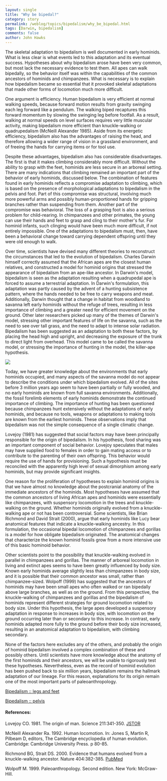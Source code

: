 ```yaml
---
layout: single 
title: "Why be bipedal?" 
category: story
permalink: /weblog/topics/bipedalism/why_be_bipedal.html
tags: [Darwin, bipedalism] 
comments: false 
author: John Hawks 
---
```



<p>
The skeletal adaptation to bipedalism is well documented in early hominids. What is less clear is what events led to this adaptation and its eventual success. Hypotheses about why bipedalism arose have been very common, but most lack the necessary evidence to test them. All apes can walk bipedally, so the behavior itself was within the capabilities of the common ancestors of hominids and chimpanzees. What is necessary is to explain how bipedalism became so essential that it provoked skeletal adaptations that made other forms of locomotion much more difficult.  
</p>

<p>
One argument is efficiency. Human bipedalism is very efficient at normal walking speeds, because forward motion results from gravity swinging each leg forward like a pendulum. The walking biped recaptures this forward momentum by slowing the swinging leg before footfall. As a result, walking at normal speeds on level surfaces requires very little muscular activity, making bipedalism more efficient than knuckle-walking or quadrupedalism (McNeill Alexander 1985). Aside from its energetic efficiency, bipedalism also has the advantages of raising the head, and therefore allowing a wider range of vision in a grassland environment, and of freeing the hands for carrying items or for tool use. 
</p>

<p>
Despite these advantages, bipedalism also has considerable disadvantages. The first is that it makes climbing considerably more difficult. Without the ability to grasp with the feet, hominids are less secure in an arboreal setting. There are many indications that climbing remained an important part of the behavior of early hominids, discussed below. The combination of features found in early hominids reflects a compromise adaptation to climbing, which is based on the presence of morphological adaptations to bipedalism in the pelvis and foot. Part of this compromise was structural, involving much more powerful arms and possibly human-proportioned hands for gripping branches rather than suspending from them. Another part of the compromise was behavioral. The loss of a grasping foot is also a serious problem for child-rearing. In chimpanzees and other primates, the young can use their hands and feet to grasp and cling to their mother's fur. For hominid infants, such clinging would have been much more difficult, if not entirely impossible. One of the adaptations to bipedalism must, then, have been a behavioral change toward carrying dependent offspring until they were old enough to walk. 
</p>

<p>
Over time, scientists have devised many different theories to reconstruct the circumstances that led to the evolution of bipedalism. Charles Darwin himself correctly assumed that the African apes are the closest human relatives, and constructed a model for hominid origins that stressed the appearance of bipedalism from an ape-like ancestor. In Darwin's model, bipedalism is seen as the adaptation resulting when a quadrupedal ape is forced to assume a terrestrial adaptation. In Darwin's formulation, this adaptation was partly caused by the advent of a hunting subsistence pattern, where the hands needed to be free to carry weapons and meat. Additionally, Darwin thought that a change in habitat from woodland to savanna left early hominids without the refuge of trees, resulting in less importance of climbing and a greater need for efficient movement on the ground. Other later researchers picked up many of the themes of Darwin's model, stressing other important features of life on the savanna, such as the need to see over tall grass, and the need to adapt to intense solar radiation. Bipedalism has been suggested as an adaptation to both these factors, by placing the head high and upright, and decreasing the exposure of the trunk to direct light from overhead. This model came to be called the savanna model, or stressing the importance of hunting in the model, the killer-ape hypothesis. 
</p>

<img src="/graphics/bipedal_origins_models.png" />

<p>
Today, we have greater knowledge about the environments that early hominids occupied, and many aspects of the savanna model do not appear to describe the conditions under which bipedalism evolved. All of the sites before 3 million years ago seem to have been partially or fully wooded, and no early hominids are known from full savanna environments. Additionally, the fossil forelimb elements of early hominids demonstrate the continued importance of climbing. The importance of hunting has been questioned because chimpanzees hunt extensively without the adaptations of early hominids, and because no tools, weapons or adaptations to making tools are known from the earliest hominids. These observations imply that bipedalism was not the simple consequence of a single climatic change. 
</p>

<p>
Lovejoy (1981) has suggested that social factors may have been principally responsible for the origin of bipedalism. In his hypothesis, food sharing was an important component of social behavior. Lovejoy speculates that males may have supplied food to females in order to gain mating access or to contribute to the parenting of their own offspring. This behavior would require the use of hands for provisioning. Such a hypothesis must be reconciled with the apparently high level of sexual dimorphism among early hominids, but may provide significant insights. 
</p>

<p>
One reason for the proliferation of hypotheses to explain hominid origins is that we have almost no knowledge about the postcranial anatomy of the immediate ancestors of the hominids. Most hypotheses have assumed that the common ancestors of living African apes and hominids were essentially like chimpanzees, with suspensory locomotion in the trees and knuckle-walking on the ground. Whether hominids originally evolved from a knuckle-walking ape or not has been controversial. Some scientists, like Brian Richmond and David Strait (2000), argue that early hominids like Lucy bear anatomical features that indicate a knuckle-walking ancestry. In this formulation, the occasional bipedal locomotion of chimpanzees and gorillas is a model for how obligate bipedalism originated. The anatomical changes that characterize the known hominid fossils grow from a more intensive use of this basic hominoid behavior. 
</p>

<p>
Other scientists point to the possibility that knuckle-walking evolved in parallel in chimpanzees and gorillas. The manner of arboreal locomotion in living and extinct apes seems to have been greatly influenced by body size. Known early hominids average slightly less than chimpanzees in body size, and it is possible that their common ancestor was small, rather than chimpanzee-sized. Wolpoff (1999) has suggested that the ancestors of hominids may have been small apes who often walked or ran bipedally above large branches, as well as on the ground. From this perspective, the knuckle-walking of chimpanzees and gorillas and the bipedalism of hominids represent different strategies for ground locomotion related to body size. Under this hypothesis, the large apes developed a suspensory adaptation in response to increases in body size, with locomotion on the ground occurring later than or secondary to this increase. In contrast, early hominids adapted more fully to the ground before their body size increased, resulting in an anatomical adaptation to bipedalism, with climbing secondary. 
</p>

<p>
None of the factors here excludes any of the others, and probably the origin of hominid bipedalism involved a complex combination of these and possibly others. Until scientists have more knowledge about the anatomy of the first hominids and their ancestors, we will be unable to rigorously test these hypotheses. Nevertheless, even as the record of hominid evolution has been pushed back to six million years, bipedalism remains the hallmark adaptation of our lineage. For this reason, explanations for its origin remain one of the most important parts of paleoanthropology. 
</p>

<p>
<a href="weblog/topics/bipedalism/bipedal_feet.html">Bipedalism :: legs and feet</a>
</p>

<p>
<a href="weblog/topics/bipedalism/bipedal_pelvis.html">Bipedalism :: pelvis</a>
</p>

<h4>References:</h4>

<p class="cite">Lovejoy CO. 1981. The origin of man. Science 211:341-350. 
<a href="http://links.jstor.org/sici?sici=0036-8075%2819810123%293%3A211%3A4480%3C341%3ATOOM%3E2.0.CO%3B2-8 ">JSTOR</a></p>
<p class="cite">McNeill Alexander Ra. 1992. Human locomotion. In: Jones S, Martin R, Pilbeam D, editors, The Cambridge encyclopedia of human evolution. Cambridge: Cambridge University Press. p 80-85. </p>
<p class="cite">Richmond BG, Strait DS. 2000. Evidence that humans evolved from a knuckle-walking ancestor. Nature 404:382-385. 
<a href="http://www.ncbi.nlm.nih.gov/entrez/query.fcgi?cmd=Retrieve&db=pubmed&dopt=Abstract&list_uids=10746723">PubMed</a></p>
<p class="cite">Wolpoff M. 1999. Paleoanthropology. Second edition. New York: McGraw-Hill.</p>


